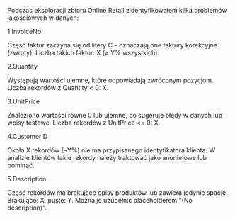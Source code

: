 Podczas eksploracji zbioru Online Retail zidentyfikowałem kilka problemów jakościowych w danych:

1.InvoiceNo

Część faktur zaczyna się od litery C – oznaczają one faktury korekcyjne (zwroty).
Liczba takich faktur: X (≈ Y% wszystkich).

2.Quantity

Występują wartości ujemne, które odpowiadają zwróconym pozycjom.
Liczba rekordów z Quantity < 0: X.

3.UnitPrice

Znaleziono wartości równe 0 lub ujemne, co sugeruje błędy w danych lub wpisy testowe.
Liczba rekordów z UnitPrice <= 0: X.

4.CustomerID

Około X rekordów (~Y%) nie ma przypisanego identyfikatora klienta.
W analizie klientów takie rekordy należy traktować jako anonimowe lub pominąć.

5.Description

Część rekordów ma brakujące opisy produktów lub zawiera jedynie spacje.
Brakujące: X, puste: Y.
Można je uzupełnić placeholderem "(No description)".